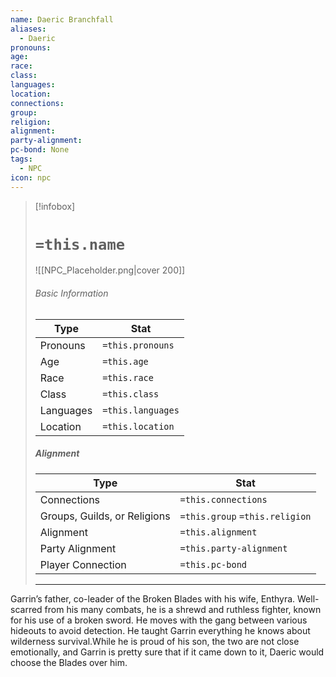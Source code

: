 ```yaml
---
name: Daeric Branchfall
aliases:
  - Daeric
pronouns: 
age: 
race: 
class: 
languages: 
location: 
connections: 
group: 
religion: 
alignment: 
party-alignment: 
pc-bond: None
tags:
  - NPC
icon: npc
---
```

> [!infobox]
> # `=this.name` 
> ![[NPC_Placeholder.png|cover 200]]
> ###### Basic Information
> | Type | Stat |
> | ---- | ---- |
> | Pronouns | `=this.pronouns` |
> | Age | `=this.age` |
> |  Race | `=this.race` |
> |  Class    | `=this.class`   |
> |  Languages | `=this.languages` |
> | Location | `=this.location` |
>
> ##### Alignment
> | Type | Stat |
> | ---- | ---- |
> | Connections| `=this.connections` |
> | Groups, Guilds, or Religions | `=this.group` `=this.religion`|
> | Alignment| `=this.alignment` |
> | Party Alignment| `=this.party-alignment` |
> | Player Connection| `=this.pc-bond` |
> ---

Garrin’s father, co-leader of the Broken Blades with his wife, Enthyra. Well-scarred from his many combats, he is a shrewd and ruthless fighter, known for his use of a broken sword. He moves with the gang between various hideouts to avoid detection. He taught Garrin everything he knows about wilderness survival.While he is proud of his son, the two are not close emotionally, and Garrin is pretty sure that if it came down to it, Daeric would choose the Blades over him. 